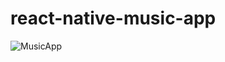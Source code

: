 # react-native-music-app

![MusicApp](https://i.ibb.co/hZFynhq/Ekran-Resmi-2022-08-27-15-56-57.png)
